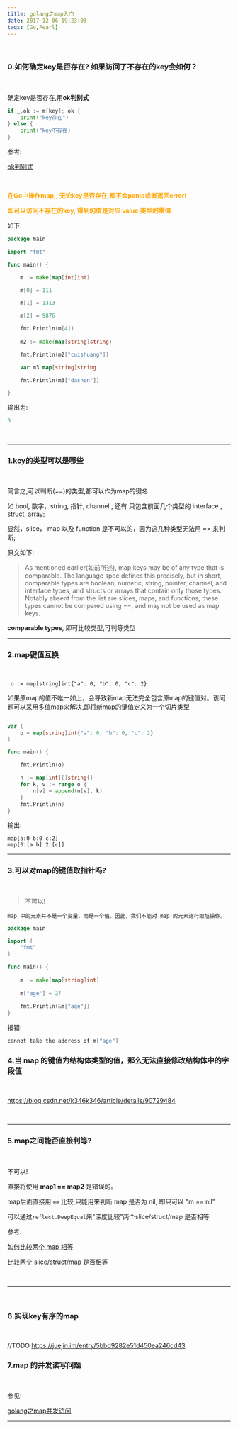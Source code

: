 ```yaml
---
title: golang之map入门
date: 2017-12-06 19:23:03
tags: [Go,Pearl]
---
```


<br>



### 0.如何确定key是否存在? 如果访问了不存在的key会如何？

<br>

确定key是否存在,用**ok判别式**

```go
if _,ok := m[key]; ok {
    print("key存在")
} else {
    print("key不存在)
}
```

参考:

[ok判别式](http://www.dashen.tech/2017/07/31/ok%E5%88%A4%E5%88%AB%E5%BC%8F/)

<br>


<font color="orange"><b>
在Go中操作map,, 无论key是否存在,都不会panic或者返回error!

即可以访问不存在的key, 得到的值是对应 value 类型的零值

</b></font>


如下:


```go
package main

import "fmt"

func main() {

	m := make(map[int]int)

	m[0] = 111

	m[1] = 1313

	m[2] = 9876

    fmt.Println(m[4])
    
	m2 := make(map[string]string)

	fmt.Println(m2["cuishuang"])

	var m3 map[string]string

	fmt.Println(m3["dashen"])

}
```

输出为:

```go
0


```



<br>


---



### 1.key的类型可以是哪些

<br>

简言之,可以判断(==)的类型,都可以作为map的键名.

如 bool, 数字，string, 指针, channel , 还有 只包含前面几个类型的 interface , struct, array; 

显然，slice， map 以及 function 是不可以的，因为这几种类型无法用 == 来判断;

原文如下:<br>

> As mentioned earlier(如前所述), map keys may be of any type that is comparable. The language spec defines this precisely, but in short, comparable types are boolean, numeric, string, pointer, channel, and interface types, and structs or arrays that contain only those types. Notably absent from the list are slices, maps, and functions; these types cannot be compared using ==, and may not be used as map keys.

<b> comparable types</b>, 即可比较类型,可判等类型

---


### 2.map键值互换

<br>


`  o := map[string]int{"a": 0, "b": 0, "c": 2} `

如果原map的值不唯一如上，会导致新map无法完全包含原map的键值对。该问题可以采用多值map来解决,即将新map的键值定义为一个切片类型


```go

var (
    o = map[string]int{"a": 0, "b": 0, "c": 2}
)

func main() {

    fmt.Println(o)

    n := map[int][]string{}
    for k, v := range o {
        n[v] = append(n[v], k)
    }
    fmt.Println(n)
}
```

输出:
```
map[a:0 b:0 c:2]
map[0:[a b] 2:[c]]
```

---


### 3.可以对map的键值取指针吗?

<br>

> 不可以!

`map 中的元素并不是一个变量，而是一个值。因此，我们不能对 map 的元素进行取址操作。`


```go
package main

import (
	"fmt"
)

func main() {
	
	m := make(map[string]int)
	
	m["age"] = 27
	
	fmt.Println(&m["age"])
}
```

报错:

```go
cannot take the address of m["age"]
```


### 4.当 map 的键值为结构体类型的值，那么无法直接修改结构体中的字段值

<br>

https://blog.csdn.net/k346k346/article/details/90729484


<br>

---


### 5.map之间能否直接判等?

<br>

不可以!

直接将使用 **map1 == map2** 是错误的。

map后面直接用 `==` 比较,只能用来判断 map 是否为 nil, 即只可以 "m == nil"


可以通过`reflect.DeepEqual`来"深度比较"两个slice/struct/map 是否相等

参考:

[如何比较两个 map 相等](https://github.com/qcrao/Go-Questions/blob/master/map/%E5%A6%82%E4%BD%95%E6%AF%94%E8%BE%83%E4%B8%A4%E4%B8%AA%20map%20%E7%9B%B8%E7%AD%89.md)

[比较两个 slice/struct/map 是否相等](https://mozillazg.com/2014/11/go-compare-struct-slice-map-is-equal.html)

<br>


---

<br>

### 6.实现key有序的map

<br>

//TODO
https://juejin.im/entry/5bbd9282e51d450ea246cd43


### 7.map 的并发读写问题

<br>

参见:

[golang之map并发访问](http://www.dashen.tech/2019/01/18/golang%E4%B9%8Bmap%E5%B9%B6%E5%8F%91%E8%AE%BF%E9%97%AE/)

---
